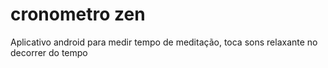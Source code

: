 # cronometro zen
 Aplicativo android para medir tempo de meditação, toca sons relaxante no decorrer do tempo
